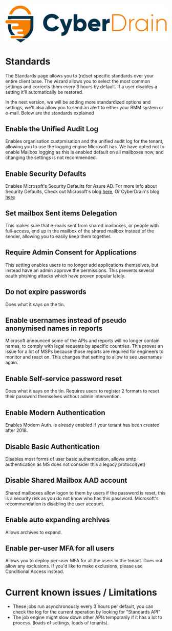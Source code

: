 <p align="center"><a href="https://cyberdrain.com" target="_blank" rel="noopener noreferrer"><img src="../assets/img/CyberDrain.png" alt="CyberDrain Logo"></a></p>

# Standards

The Standards page allows you to (re)set specific standards over your entire client base. The wizard allows you to select the most common settings and corrects them every 3 hours by default. If a user disables a setting it'll automatically be restored.

In the next version, we will be adding more standardized options and settings, we'll also allow you to send an alert to either your RMM system or e-mail. Below are the standards explained
## Enable the Unified Audit Log

Enables organisation customisation and the unified audit log for the tenant, allowing you to use the logging engine Microsoft has. We have opted not to enable Mailbox logging as this is enabled default on all mailboxes now, and changing the settings is not recommended.
## Enable Security Defaults

Enables Microsoft's Security Defaults for Azure AD. For more info about Security Defaults, Check out Microsoft's blog [here](https://docs.microsoft.com/en-us/azure/active-directory/fundamentals/concept-fundamentals-security-defaults), Or CyberDrain's blog [here](https://www.cyberdrain.com/automating-with-powershell-enabling-secure-defaults-and-sd-explained/)

## Set mailbox Sent items Delegation

This makes sure that e-mails sent from shared mailboxes, or people with full-access, end up in the mailbox of the shared mailbox instead of the sender, allowing you to easily keep them together. 
## Require Admin Consent for Applications

This setting enables users to no longer add applications themselves, but instead have an admin approve the permissions. This prevents several oauth phishing attacks which have proven popular lately.

## Do not expire passwords

Does what it says on the tin.

## Enable usernames instead of pseudo anonymised names in reports

Microsoft announced some of the APIs and reports will no longer contain names, to comply with legal requests by specific countries. This proves an issue for a lot of MSPs because those reports are required for engineers to monitor and react on. This changes that setting to allow to see usernames again.

## Enable Self-service password reset

Does what it says on the tin. Requires users to register 2 formats to reset their password themselves without admin intervention.

## Enable Modern Authentication

Enables Modern Auth. Is already enabled if your tenant has been created after 2018.

## Disable Basic Authentication

Disables most forms of user basic authentication, allows smtp authentication as MS does not consider this a legacy protocol(yet)

## Disable Shared Mailbox AAD account

Shared mailboxes allow logon to them by users if the password is reset, this is a security risk as you do not know who has this password. Microsoft's recommendation is disabling the user account.

## Enable auto expanding archives

Allows archives to expand.

## Enable per-user MFA for all users

Allows you to deploy per-user MFA for all the users in the tenant. Does not allow any exclusions. If you'd like to make exclusions, please use Conditional Access instead.
# Current known issues / Limitations

- These jobs run asynchronously every 3 hours per default, you can check the log for the current operation by looking for "Standards API"
- The job engine might slow down other APIs temporarily if it has a lot to process. (loads of settings, loads of tenants).
